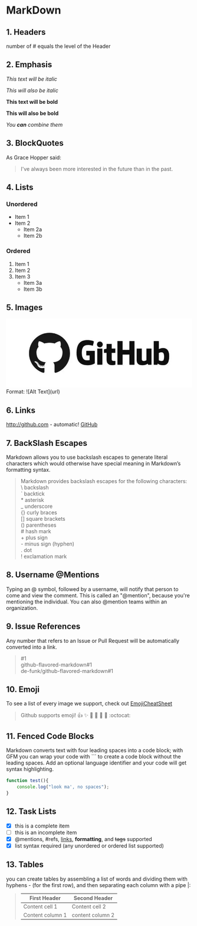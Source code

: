 # MarkDown
## 1. Headers
number of # equals the level of the Header

## 2. Emphasis
*This text will be italic*

_This will also be italic_

**This text will be bold**

__This will also be bold__

*You **can** combine them*

## 3. BlockQuotes
As Grace Hopper said:

> I've always been more interested
> in the future than in the past.

## 4. Lists
### Unordered
* Item 1
* Item 2
    * Item 2a
    * Item 2b
### Ordered
1. Item 1
2. Item 2
3. Item 3
    * Item 3a
    * Item 3b

## 5. Images
![GitHub Logo](./images/logo.png)  
Format: !\[Alt Text](url)

## 6. Links
http://github.com - automatic!
[GitHub](http://github.com)

## 7. BackSlash Escapes
Markdown allows you to use backslash escapes to generate literal characters which 
would otherwise have special meaning in Markdown’s formatting syntax.

> Markdown provides backslash escapes for 
> the following characters:  
> \ backslash  
> ` backtick  
> \* asterisk  
> _ underscore  
> {} curly braces  
> [] square brackets  
> () parentheses  
> \# hash mark  
> \+ plus sign  
> \- minus sign (hyphen)  
> . dot  
> ! exclamation mark  

## 8. Username @Mentions
Typing an @ symbol, followed by a username, will notify that person to come and view the comment.
This is called an "@mention", because you're mentioning the individual. You can also @mention teams
within an organization.

## 9. Issue References
Any number that refers to an Issue or Pull Request will be automatically converted into a link.
> \#1  
> github-flavored-markdown#1  
> de-funk/github-flavored-markdown#1  

## 10. Emoji
To see a list of every image we support, check out [EmojiCheatSheet](www.emoji-cheat-sheet.com)
> Github supports emoji!
> :+1: :sparkles: :camel: :tada: :rocket: :metal: :octocat:

## 11. Fenced Code Blocks
Markdown converts text with four leading spaces into a code block; with GFM you can wrap your code with ``` to create a 
code block without the leading spaces. Add an optional language identifier and your code will get syntax highlighting.

```javascript
function test(){
    console.log("look ma', no spaces");
}
```

## 12. Task Lists
- [x] this is a complete item
- [ ] this is an incomplete item
- [x] @mentions, #refs, [links](), **formatting**, and <del>tags</del> supported
- [x] list syntax required (any unordered or ordered list supported)

## 13. Tables
you can create tables by assembling a list of words and dividing them with hyphens - (for the first row), and then 
separating each column with a pipe |:

> First Header | Second Header
> ------------ | -------------
> Content cell 1 | Content cell 2
> Content column 1 | content column 2
